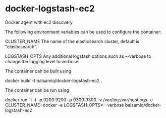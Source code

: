 docker-logstash-ec2
===================

Docker agent with ec2 discovery

The following environment variables can be used to configure the container:

CLUSTER_NAME		The name of the elasticsearch cluster, default is "elasticsearch".

LOGSTASH_OPTS		Any additional logstash options such as --verbose to change the logging level to verbose.

The container can be built using

docker build -t balsamiq/docker-logstash-ec2 .

The container can be run using

docker run -i -t -p 9200:9200 -p 9300:9300 -v /var/log:/var/hostlogs -e CLUSTER_NAME=docker -e LOGSTASH_OPTS=--verbose balsamiq/docker-logstash-ec2
